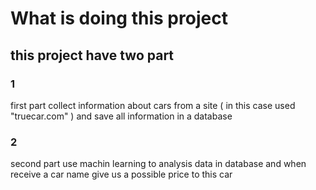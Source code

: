 # What is doing this project
## this project have two part
### 1
first part collect information about cars from a site ( in this case used "truecar.com" ) and save all information in a database

### 2 
second part use machin learning to analysis data in database and when receive a car name give us a possible price to this car 





